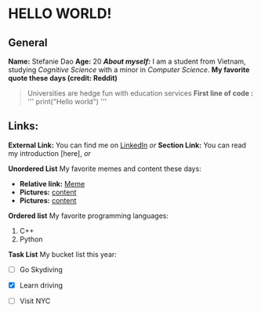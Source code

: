 # HELLO WORLD!

## General
**Name:** Stefanie Dao
**Age:** 20
***About myself:*** I am a student from Vietnam, studying *Cognitive Science* with a minor in *Computer Science*.
**My favorite quote these days (credit: Reddit)**
> Universities are hedge fun with education services 
**First line of __code__ :**
''' 
print("Hello world")
'''

##  Links:
**External Link:** You can find me on [LinkedIn](https://www.linkedin.com/in/stefanie-dao/) *or*
**Section Link:** You can read my introduction [here], *or*

**Unordered List** My favorite memes and content these days:
- **Relative link:** [Meme](meme.jpg)
- **Pictures:** [content](https://imgur.com/EwPHOT4)
- **Pictures:** [content](https://imgur.com/AEDDxTV)


**Ordered list** My favorite programming languages:
1. C++
2. Python

**Task List** My bucket list this year:
- [ ] Go Skydiving
- [x] Learn driving
- [ ] Visit NYC 


